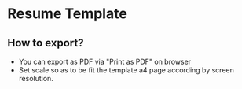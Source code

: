 # Resume Template 
## How to export?
- You can export as PDF via "Print as PDF" on browser
- Set scale so as to be fit the template a4 page according by screen resolution.
